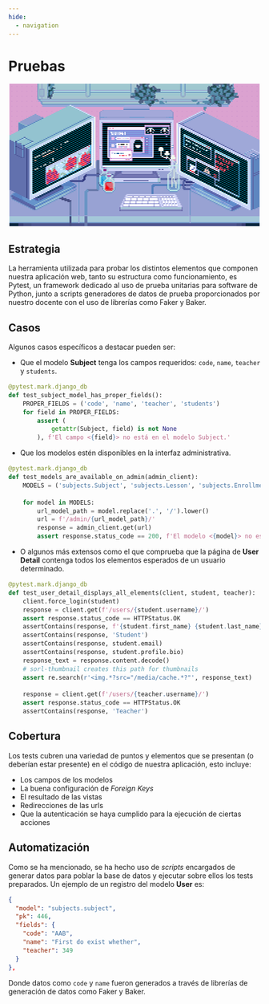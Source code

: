 ```yaml
---
hide:
  - navigation
---
```



# **Pruebas**

<div align="center">
   <img src="./img/tests.gif" alt="Cover">
</div>

## Estrategia

La herramienta utilizada para probar los distintos elementos que componen nuestra aplicación web, tanto su estructura como funcionamiento, es Pytest, un framework dedicado al uso de prueba unitarias para software de Python, junto a scripts generadores de datos de prueba proporcionados por nuestro docente con el uso de librerías como Faker y Baker.

## Casos

Algunos casos específicos a destacar pueden ser:

- Que el modelo **Subject** tenga los campos requeridos: `code`, `name`, `teacher` y `students`.

```py title="test_core.py"
@pytest.mark.django_db
def test_subject_model_has_proper_fields():
    PROPER_FIELDS = ('code', 'name', 'teacher', 'students')
    for field in PROPER_FIELDS:
        assert (
            getattr(Subject, field) is not None
        ), f'El campo <{field}> no está en el modelo Subject.'
```

- Que los modelos estén disponibles en la interfaz administrativa.

```py title="test_core.py"
@pytest.mark.django_db
def test_models_are_available_on_admin(admin_client):
    MODELS = ('subjects.Subject', 'subjects.Lesson', 'subjects.Enrollment', 'users.Profile')

    for model in MODELS:
        url_model_path = model.replace('.', '/').lower()
        url = f'/admin/{url_model_path}/'
        response = admin_client.get(url)
        assert response.status_code == 200, f'El modelo <{model}> no está habilitado en el admin.'
```

- O algunos más extensos como el que comprueba que la página de **User Detail** contenga todos los elementos esperados de un usuario determinado.

```py title="test_users.py"
@pytest.mark.django_db
def test_user_detail_displays_all_elements(client, student, teacher):
    client.force_login(student)
    response = client.get(f'/users/{student.username}/')
    assert response.status_code == HTTPStatus.OK
    assertContains(response, f'{student.first_name} {student.last_name}')
    assertContains(response, 'Student')
    assertContains(response, student.email)
    assertContains(response, student.profile.bio)
    response_text = response.content.decode()
    # sorl-thumbnail creates this path for thumbnails
    assert re.search(r'<img.*?src="/media/cache.*?"', response_text)

    response = client.get(f'/users/{teacher.username}/')
    assert response.status_code == HTTPStatus.OK
    assertContains(response, 'Teacher')
```

## Cobertura 

Los tests cubren una variedad de puntos y elementos que se presentan (o deberían estar presente) en el código de nuestra aplicación, esto incluye:

- Los campos de los modelos
- La buena configuración de *Foreign Keys*
- El resultado de las vistas
- Redirecciones de las urls
- Que la autenticación se haya cumplido para la ejecución de ciertas acciones

## Automatización

Como se ha mencionado, se ha hecho uso de *scripts* encargados de generar datos para poblar la base de datos y ejecutar sobre ellos los tests preparados. Un ejemplo de un registro del modelo **User** es:

```json title="fixtures/subjects.json"
{
  "model": "subjects.subject",
  "pk": 446,
  "fields": {
    "code": "AAB",
    "name": "First do exist whether",
    "teacher": 349
  }
},
```

Donde datos como `code` y `name` fueron generados a través de librerías de generación de datos como Faker y Baker.